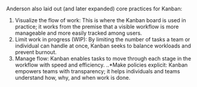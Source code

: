 Anderson also laid out (and later expanded) core practices for Kanban:

1. Visualize the flow of work: This is where the Kanban board is used in practice; it works from the premise that a visible workflow is more manageable and more easily tracked among users.
2. Limit work in progress (WIP): By limiting the number of tasks a team or individual can handle at once, Kanban seeks to balance workloads and prevent burnout.
3. Manage flow: Kanban enables tasks to move through each stage in the workflow with speed and efficiency.
..*Make policies explicit: Kanban empowers teams with transparency; it helps individuals and teams understand how, why, and when work is done.
